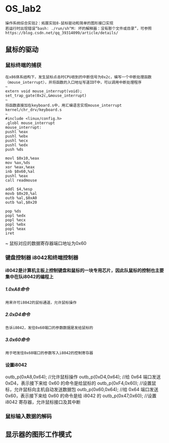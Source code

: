 # OS_lab2
	操作系统综合实验2：拓展实验8-鼠标驱动和简单的图形接口实现  
	若运行时出现错误“bash: ./run/sh^M: 坏的解释器：没有那个文件或目录”，可参照 https://blog.csdn.net/qq_39314099/article/details/
## 鼠标的驱动
### 鼠标终端的捕获
	在x86体系结构下，发生鼠标点击时CPU收到的中断信号为0x2c，编写一个中断处理函数（mouse_interrupt），并将函数的入口地址写道IDT中，可以调用中断处理程序
	~
	extern void mouse_interrupt(void);
	set_trap_gate(0x2c,&mouse_interrupt)
	~
	将函数直接加在keyboard.s中，用汇编语言实现mouse_interrupt
	kernel/chr_drv/keyboard.s
	~
	#include <linux/config.h>
	.globl mouse_interrupt
	mouse_interrupt:
	pushl %eax
	pushl %ebx
	pushl %ecx
	pushl %edx
	push %ds
	
	movl $0x10,%eax
	mov %ax,%ds
	xor %eax,%eax
	inb $0x60,%al
	pushl %eax
	call readmouse

	addl $4,%esp
	movb $0x20,%al
	outb %al,$0xA0 
	outb %al,$0x20
	
	pop %ds
	popl %edx
	popl %ecx
	popl %ebx
	popl %eax
	iret
~
	鼠标对应的数据寄存器端口地址为0x60

### 键盘控制器 i8042和终端控制器
#### i8042是计算机主板上控制键盘和鼠标的一块专用芯片，因此队鼠标的控制也主要集中在队i8042的编程上
##### 1.0xA8命令
	用来许可i8042的鼠标通道，允许鼠标操作
##### 2.0xD4命令
	告诉i8042，发往0x60端口的参数数据是发给鼠标的
##### 3.0x60命令
	用于吧发往0x60端口的参数写入i8042的控制寄存器
#### 设置i8042
outb_p(0xA8,0x64); //允许鼠标操作
outb_p(0xD4,0x64); //给 0x64 端口发送 0xD4，表示接下来给 0x60 的命令是给鼠标的
outb_p(0xF4,0x60); //设置鼠标，允许鼠标向主机自动发送数据包
outb_p(0x60,0x64); //给 0x64 端口发送 0x60，表示接下来给 0x60 的命令是给 i8042 的
outb_p(0x47,0x60); //设置 i8042 寄存器，允许鼠标接口及其中断
### 鼠标输入数据的解码
## 显示器的图形工作模式
	
				          
